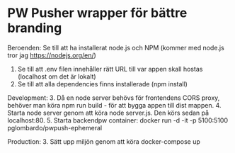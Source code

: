 # PW Pusher wrapper för bättre branding

Beroenden:
Se till att ha installerat node.js och NPM (kommer med node.js tror jag https://nodejs.org/en/)

1. Se till att .env filen innehåller rätt URL till var appen skall hostas (localhost om det är lokalt)
2. Se till att alla dependencies finns installerade (npm install)

Development:
3. Då en node server behövs för frontendens CORS proxy, behöver man köra npm run build - för att bygga appen till dist mappen.
4. Starta node server genom att köra node server.js. Den körs sedan på localhost:80.
5. Starta backendpw container: docker run -d -it -p 5100:5100 pglombardo/pwpush-ephemeral

Production:
3. Sätt upp miljön genom att köra docker-compose up

